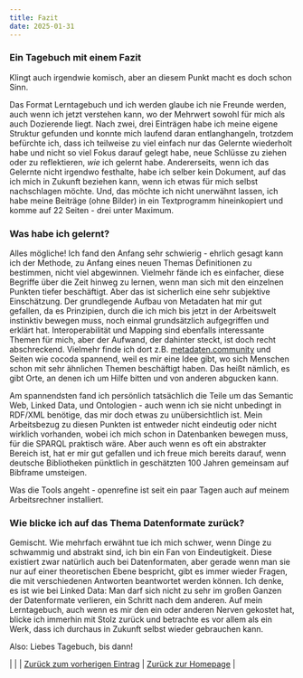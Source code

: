 ```yaml
---
title: Fazit
date: 2025-01-31
---
```


### Ein Tagebuch mit einem Fazit
Klingt auch irgendwie komisch, aber an diesem Punkt macht es doch schon Sinn.

Das Format Lerntagebuch und ich werden glaube ich nie Freunde werden, auch wenn ich jetzt verstehen kann, wo der Mehrwert sowohl für mich als auch Dozierende liegt. Nach zwei, drei Einträgen habe ich meine eigene Struktur gefunden und konnte mich laufend daran entlanghangeln, trotzdem befürchte ich, dass ich teilweise zu viel einfach nur das Gelernte wiederholt habe und nicht so viel Fokus darauf gelegt habe, neue Schlüsse zu ziehen oder zu reflektieren, _wie_ ich gelernt habe. Andererseits, wenn ich das Gelernte nicht irgendwo festhalte, habe ich selber kein Dokument, auf das ich mich in Zukunft beziehen kann, wenn ich etwas für mich selbst nachschlagen möchte. Und, das möchte ich nicht unerwähnt lassen, ich habe meine Beiträge (ohne Bilder) in ein Textprogramm hineinkopiert und komme auf 22 Seiten - drei unter Maximum.

### Was habe ich gelernt?
Alles mögliche! Ich fand den Anfang sehr schwierig - ehrlich gesagt kann ich der Methode, zu Anfang eines neuen Themas Definitionen zu bestimmen, nicht viel abgewinnen. Vielmehr fände ich es einfacher, diese Begriffe über die Zeit hinweg zu lernen, wenn man sich mit den einzelnen Punkten tiefer beschäftigt. Aber das ist sicherlich eine sehr subjektive Einschätzung. Der grundlegende Aufbau von Metadaten hat mir gut gefallen, da es Prinzipien, durch die ich mich bis jetzt in der Arbeitswelt instinktiv bewegen muss, noch einmal grundsätzlich aufgegriffen und erklärt hat. Interoperabilität und Mapping sind ebenfalls interessante Themen für mich, aber der Aufwand, der dahinter steckt, ist doch recht abschreckend. Vielmehr finde ich dort z.B. [metadaten.community](https://metadaten.community/) und Seiten wie cocoda spannend, weil es mir eine Idee gibt, wo sich Menschen schon mit sehr ähnlichen Themen beschäftigt haben. Das heißt nämlich, es gibt Orte, an denen ich um Hilfe bitten und von anderen abgucken kann.

Am spannendsten fand ich persönlich tatsächlich die Teile um das Semantic Web, Linked Data, und Ontologien - auch wenn ich sie nicht unbedingt in RDF/XML benötige, das mir doch etwas zu unübersichtlich ist. Mein Arbeitsbezug zu diesen Punkten ist entweder nicht eindeutig oder nicht wirklich vorhanden, wobei ich mich schon in Datenbanken bewegen muss, für die SPARQL praktisch wäre. Aber auch wenn es oft ein abstrakter Bereich ist, hat er mir gut gefallen und ich freue mich bereits darauf, wenn deutsche Bibliotheken pünktlich in geschätzten 100 Jahren gemeinsam auf Bibframe umsteigen.

Was die Tools angeht - openrefine ist seit ein paar Tagen auch auf meinem Arbeitsrechner installiert.

### Wie blicke ich auf das Thema Datenformate zurück?
Gemischt. Wie mehrfach erwähnt tue ich mich schwer, wenn Dinge zu schwammig und abstrakt sind, ich bin ein Fan von Eindeutigkeit. Diese existiert zwar natürlich auch bei Datenformaten, aber gerade wenn man sie nur auf einer theoretischen Ebene bespricht, gibt es immer wieder Fragen, die mit verschiedenen Antworten beantwortet werden können. Ich denke, es ist wie bei Linked Data: Man darf sich nicht zu sehr im großen Ganzen der Datenformate verlieren, ein Schritt nach dem anderen. Auf mein Lerntagebuch, auch wenn es mir den ein oder anderen Nerven gekostet hat, blicke ich immerhin mit Stolz zurück und betrachte es vor allem als ein Werk, dass ich durchaus in Zukunft selbst wieder gebrauchen kann.

Also: Liebes Tagebuch, bis dann!


| | | [Zurück zum vorherigen Eintrag](https://piaspios.github.io/datenformate/2025/01/29/tag8.html) | [Zurück zur Homepage](https://piaspios.github.io/datenformate/) |
